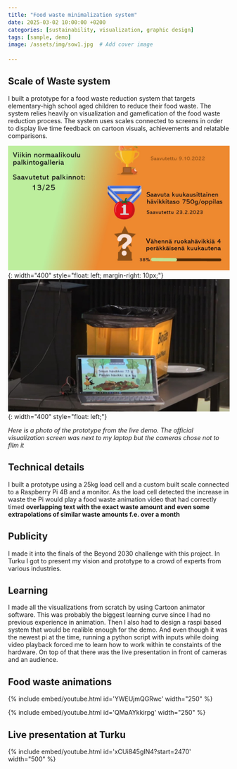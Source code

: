 ```yaml
---
title: "Food waste minimalization system"
date: 2025-03-02 10:00:00 +0200
categories: [sustainability, visualization, graphic design]
tags: [sample, demo]
image: /assets/img/sow1.jpg  # Add cover image

---
```


## Scale of Waste system

 I built a prototype for a food waste reduction system that targets elementary-high school aged children to reduce their food waste. The system relies heavily on visualization and gamefication of the food waste reduction process. The system uses scales connected to screens in order to display live time feedback on cartoon visuals, achievements and relatable comparisons.



![vaaka](/assets/img/sow3.jpg){: width="400" style="float: left; margin-right: 10px;"} ![vaaka](/assets/img/sow2.jpg){: width="400" style="float: left;"}

 *Here is a photo of the prototype from the live demo. The official visualization screen was next to my laptop but the cameras chose not to film it*



## Technical details
I built a prototype using a 25kg load cell and a custom built scale connected to a Raspberry Pi 4B and a monitor. As the load cell detected the increase in waste the Pi would play a food waste animation video that had correctly timed **overlapping text with the exact waste amount and even some extrapolations of similar waste amounts f.e. over a month**



## Publicity
I made it into the finals of the Beyond 2030 challenge with this project. In Turku I got to present my vision and prototype to a crowd of experts from various industries.


## Learning
 I made all the visualizations from scratch by using Cartoon animator software. This was probably the biggest learning curve since I had no previous experience in animation. Then I also had to design a raspi based system that would be realible enough for the demo. And even though it was the newest pi at the time, running a python script with inputs while doing video playback forced me to learn how to work within te constaints of the hardware. On top of that there was the live presentation in front of cameras and an audience.



## Food waste animations 

{% include embed/youtube.html id='YWEUjmQGRwc' width="250" %}

{% include embed/youtube.html id='QMaAYkkirpg' width="250" %}



## Live presentation at Turku
{% include embed/youtube.html id='xCUi845gIN4?start=2470' width="500" %}



